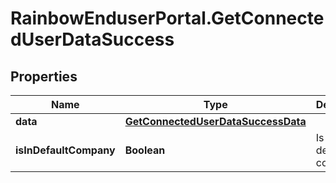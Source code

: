 # RainbowEnduserPortal.GetConnectedUserDataSuccess

## Properties

Name | Type | Description | Notes
------------ | ------------- | ------------- | -------------
**data** | [**GetConnectedUserDataSuccessData**](GetConnectedUserDataSuccessData.md) |  | 
**isInDefaultCompany** | **Boolean** | Is user in default company | 


